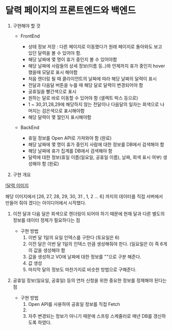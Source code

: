 # 달력 페이지의 프론트엔드와 백엔드

1. 구현해야 할 것
    - FrontEnd
        - 상태 정보 저장 : 다른 페이지로 이동했다가 원래 페이지로 돌아와도 보고 있던 달력을 볼 수 있어야 함.
        - 해당 날짜에 몇 명이 휴가 중인지 볼 수 있어야함
        - 해당 날짜에 사람들의 상세 정보(이름 등..)와 언제까지 휴가 중인지 hover 했을때 모달로 표시 해야함
        - 처음 렌더링 될 때 클라이언트의 날짜에 따라 해당 날짜의 달력이 표시
        - 전달과 다음달 버튼을 누를 때 해당 달로 달력이 변경되어야 함
        - 공휴일을 빨간색으로 표시
        - 원하는 달로 바로 이동할 수 있어야 함 (셀렉트 박스 등으로)
        - 1 ~ 30,31,28,29에 해당하지 않는 전달이나 다음달의 일자는 회색으로 나머지는 검은색으로 표시해야함
        - 해당 달력이 몇 월인지 표시해야함
        
    - BackEnd
        - 휴일 정보를 Open API로 가져와야 함 (완료)
        - 해당 날짜에 몇 명이 휴가 중인지 사람에 대한 정보를 DB에서 검색해야 함
        - 해당 날짜에 휴가 집계를 DB에서 검색해야 함
        - 달력에 대한 정보(휴일 이름(일요일, 공휴일 이름), 날짜, 회색 표시 여부) 생성해야 함 (완료)
        
2. 구현 개요

[!달력 이미지]("https://github.com/Daniel-kim-junior/Kosa-DKTechin-TIL/tree/main/%EA%B0%9C%EB%B0%9C%EC%9D%BC%EC%A7%80/%EB%AF%B8%EB%8B%88%ED%94%84%EB%A1%9C%EC%A0%9D%ED%8A%B8/images/달력.png")

해당 이미지에서 [26, 27, 28, 29, 30, 31 , 1, 2 ... 6] 까지의 데이터를 직접 서버에서 만들어 줘야
겠다는 아이디어에서 시작했다.

1. 이전 달과 다음 달은 회색으로 렌더링이 되어야 하기 때문에 현재 달과 다른 별도의 정보를 데이터 정제가 필요하다는 점
    - 구현 방법
        1. 이번 달 1일의 요일 인덱스를 구한다 (토요일은 6)
        2. 이전 달은 이번 달 1일의 인덱스 만큼 생성해줘야 한다. (일요일은 0) 즉 6개의 값을 생성해야 함
        3. 값을 생성하고 VO에 날짜에 대한 정보를 ""으로 구분 해준다.
        4. 값 생성
        5. 마지막 달의 정보도 마찬가지로 비슷한 방법으로 구해준다.
        
2. 공휴일 정보(일요일, 공휴일) 등의 연차 신청을 위한 중요한 정보를 정제해야 된다는 점
    - 구현 방법
        1. Open API를 사용하여 공휴일 정보를 직접 Fetch
        2. 
        2. 자주 변경되는 정보가 아니기 때문에 스프링 스케줄러로 매년 DB를 갱신하도록 하였다.
        


